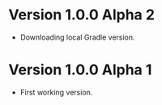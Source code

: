 # Version 1.0.0 Alpha 2

- Downloading local Gradle version.

# Version 1.0.0 Alpha 1

- First working version.
